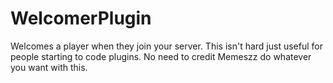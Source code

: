 # WelcomerPlugin
Welcomes a player when they join your server. This isn't hard just useful for people starting to code plugins. No need to credit Memeszz do whatever you want with this.